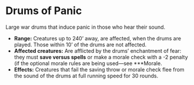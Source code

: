 # Drums of Panic

Large war drums that induce panic in those who hear their sound.

- **Range:** Creatures up to 240’ away, are affected, when the drums are played. Those within 10’ of the drums are not affected.
- **Affected creatures:** Are afflicted by the drums’ enchantment of fear: they must **save versus spells** or make a morale check with a -2 penalty (if the optional morale rules are being used—see ***Morale.
- **Effects:** Creatures that fail the saving throw or morale check flee from the sound of the drums at full running speed for 30 rounds.